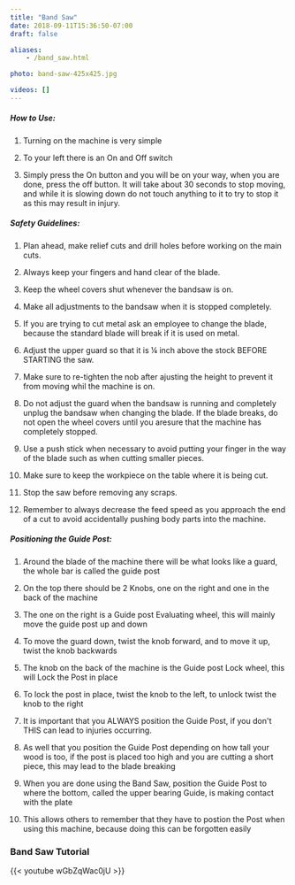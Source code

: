 ```yaml
---
title: "Band Saw"
date: 2018-09-11T15:36:50-07:00
draft: false

aliases:
    - /band_saw.html

photo: band-saw-425x425.jpg

videos: []
---
```



##### How to Use:
1. Turning on the machine is very simple 

2. To your left there is an On and Off switch

3. Simply press the On button and you will be on your way, when you are done,       press the off button. It will take about 30 seconds to stop moving, and while     it is slowing down do not touch anything to it to try to stop it as this may      result in injury.

##### Safety Guidelines:
1. Plan ahead, make relief cuts and drill holes before working on the main cuts.

2. Always keep your fingers and hand clear of the blade.

3. Keep the wheel covers shut whenever the bandsaw is on.

4. Make all adjustments to the bandsaw when it is stopped completely.

5. If you are trying to cut metal ask an employee to change the blade, because      the standard blade will break if it is used on metal. 

6. Adjust the upper guard so that it is ¼ inch above the stock BEFORE STARTING      the saw.

7. Make sure to re-tighten the nob after ajusting the height to prevent it from     moving whil the machine is on.

8. Do not adjust the guard when the bandsaw is running and completely unplug the    bandsaw when changing the blade. If the blade breaks, do not open the wheel       covers until you aresure that the machine has completely stopped.

9. Use a push stick when necessary to avoid putting your finger in the way of the   blade such as when cutting smaller pieces.

10. Make sure to keep the workpiece on the table where it is being cut.

11. Stop the saw before removing any scraps.

12. Remember to always decrease the feed speed as you approach the end of a cut     to avoid accidentally pushing body parts into the machine.

##### Positioning the Guide Post:
1. Around the blade of the machine there will be what looks like a guard, the       whole bar is called the guide post

2. On the top there should be 2 Knobs, one on the right and one in the back of      the machine

3. The one on the right is a Guide post Evaluating wheel, this will mainly move     the guide post up and down

4. To move the guard down, twist the knob forward, and to move it up, twist the     knob backwards

5. The knob on the back of the machine is the Guide post Lock wheel, this will      Lock the Post in place

6. To lock the post in place, twist the knob to the left, to unlock twist the       knob to the right

7. It is important that you ALWAYS position the Guide Post, if you don't THIS can   lead to injuries occurring.

8. As well that you position the Guide Post depending on how tall your wood is      too, if the post is placed too high and you are cutting a short piece, this may   lead to the blade breaking

9. When you are done using the Band Saw, position the Guide Post to where the       bottom, called the upper bearing Guide, is making contact with the plate

10. This allows others to remember that they have to postion the Post when using    this machine, because doing this can be forgotten easily

### Band Saw Tutorial
{{< youtube wGbZqWac0jU >}}